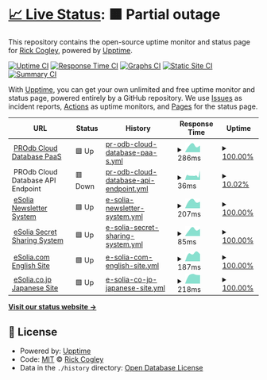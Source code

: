 # [📈 Live Status](https://uptime.esolia.pro): <!--live status--> **🟧 Partial outage**

This repository contains the open-source uptime monitor and status page for [Rick Cogley](https://rick.cogley.info), powered by [Upptime](https://github.com/upptime/upptime).

[![Uptime CI](https://github.com/koj-co/upptime/workflows/Uptime%20CI/badge.svg)](https://github.com/koj-co/upptime/actions?query=workflow%3A%22Uptime+CI%22)
[![Response Time CI](https://github.com/koj-co/upptime/workflows/Response%20Time%20CI/badge.svg)](https://github.com/koj-co/upptime/actions?query=workflow%3A%22Response+Time+CI%22)
[![Graphs CI](https://github.com/koj-co/upptime/workflows/Graphs%20CI/badge.svg)](https://github.com/koj-co/upptime/actions?query=workflow%3A%22Graphs+CI%22)
[![Static Site CI](https://github.com/koj-co/upptime/workflows/Static%20Site%20CI/badge.svg)](https://github.com/koj-co/upptime/actions?query=workflow%3A%22Static+Site+CI%22)
[![Summary CI](https://github.com/koj-co/upptime/workflows/Summary%20CI/badge.svg)](https://github.com/koj-co/upptime/actions?query=workflow%3A%22Summary+CI%22)

With [Upptime](https://upptime.js.org), you can get your own unlimited and free uptime monitor and status page, powered entirely by a GitHub repository. We use [Issues](https://github.com/RickCogley/esolia-uptime/issues) as incident reports, [Actions](https://github.com/RickCogley/esolia-uptime/actions) as uptime monitors, and [Pages](https://uptime.esolia.pro) for the status page.

<!--start: status pages-->
<!-- This summary is generated by Upptime (https://github.com/upptime/upptime) -->
<!-- Do not edit this manually, your changes will be overwritten -->
<!-- prettier-ignore -->
| URL | Status | History | Response Time | Uptime |
| --- | ------ | ------- | ------------- | ------ |
| <img alt="" src="https://favicons.githubusercontent.com/pro.dbflex.net" height="13"> [PROdb Cloud Database PaaS](https://pro.dbflex.net) | 🟩 Up | [pr-odb-cloud-database-paa-s.yml](https://github.com/RickCogley/esolia-uptime/commits/master/history/pr-odb-cloud-database-paa-s.yml) | <details><summary><img alt="Response time graph" src="./graphs/pr-odb-cloud-database-paa-s/response-time-week.png" height="20"> 286ms</summary><br><a href="https://uptime.esolia.pro/history/pr-odb-cloud-database-paa-s"><img alt="Response time 286" src="https://img.shields.io/endpoint?url=https%3A%2F%2Fraw.githubusercontent.com%2FRickCogley%2Fesolia-uptime%2Fmaster%2Fapi%2Fpr-odb-cloud-database-paa-s%2Fresponse-time.json"></a><br><a href="https://uptime.esolia.pro/history/pr-odb-cloud-database-paa-s"><img alt="24-hour response time 286" src="https://img.shields.io/endpoint?url=https%3A%2F%2Fraw.githubusercontent.com%2FRickCogley%2Fesolia-uptime%2Fmaster%2Fapi%2Fpr-odb-cloud-database-paa-s%2Fresponse-time-day.json"></a><br><a href="https://uptime.esolia.pro/history/pr-odb-cloud-database-paa-s"><img alt="7-day response time 286" src="https://img.shields.io/endpoint?url=https%3A%2F%2Fraw.githubusercontent.com%2FRickCogley%2Fesolia-uptime%2Fmaster%2Fapi%2Fpr-odb-cloud-database-paa-s%2Fresponse-time-week.json"></a><br><a href="https://uptime.esolia.pro/history/pr-odb-cloud-database-paa-s"><img alt="30-day response time 286" src="https://img.shields.io/endpoint?url=https%3A%2F%2Fraw.githubusercontent.com%2FRickCogley%2Fesolia-uptime%2Fmaster%2Fapi%2Fpr-odb-cloud-database-paa-s%2Fresponse-time-month.json"></a><br><a href="https://uptime.esolia.pro/history/pr-odb-cloud-database-paa-s"><img alt="1-year response time 286" src="https://img.shields.io/endpoint?url=https%3A%2F%2Fraw.githubusercontent.com%2FRickCogley%2Fesolia-uptime%2Fmaster%2Fapi%2Fpr-odb-cloud-database-paa-s%2Fresponse-time-year.json"></a></details> | <details><summary><a href="https://uptime.esolia.pro/history/pr-odb-cloud-database-paa-s">100.00%</a></summary><a href="https://uptime.esolia.pro/history/pr-odb-cloud-database-paa-s"><img alt="All-time uptime 100.00%" src="https://img.shields.io/endpoint?url=https%3A%2F%2Fraw.githubusercontent.com%2FRickCogley%2Fesolia-uptime%2Fmaster%2Fapi%2Fpr-odb-cloud-database-paa-s%2Fuptime.json"></a><br><a href="https://uptime.esolia.pro/history/pr-odb-cloud-database-paa-s"><img alt="24-hour uptime 100.00%" src="https://img.shields.io/endpoint?url=https%3A%2F%2Fraw.githubusercontent.com%2FRickCogley%2Fesolia-uptime%2Fmaster%2Fapi%2Fpr-odb-cloud-database-paa-s%2Fuptime-day.json"></a><br><a href="https://uptime.esolia.pro/history/pr-odb-cloud-database-paa-s"><img alt="7-day uptime 100.00%" src="https://img.shields.io/endpoint?url=https%3A%2F%2Fraw.githubusercontent.com%2FRickCogley%2Fesolia-uptime%2Fmaster%2Fapi%2Fpr-odb-cloud-database-paa-s%2Fuptime-week.json"></a><br><a href="https://uptime.esolia.pro/history/pr-odb-cloud-database-paa-s"><img alt="30-day uptime 100.00%" src="https://img.shields.io/endpoint?url=https%3A%2F%2Fraw.githubusercontent.com%2FRickCogley%2Fesolia-uptime%2Fmaster%2Fapi%2Fpr-odb-cloud-database-paa-s%2Fuptime-month.json"></a><br><a href="https://uptime.esolia.pro/history/pr-odb-cloud-database-paa-s"><img alt="1-year uptime 100.00%" src="https://img.shields.io/endpoint?url=https%3A%2F%2Fraw.githubusercontent.com%2FRickCogley%2Fesolia-uptime%2Fmaster%2Fapi%2Fpr-odb-cloud-database-paa-s%2Fuptime-year.json"></a></details>
| <img alt="" src="https://favicons.githubusercontent.com/pro.dbflex.net" height="13"> PROdb Cloud Database API Endpoint | 🟥 Down | [pr-odb-cloud-database-api-endpoint.yml](https://github.com/RickCogley/esolia-uptime/commits/master/history/pr-odb-cloud-database-api-endpoint.yml) | <details><summary><img alt="Response time graph" src="./graphs/pr-odb-cloud-database-api-endpoint/response-time-week.png" height="20"> 36ms</summary><br><a href="https://uptime.esolia.pro/history/pr-odb-cloud-database-api-endpoint"><img alt="Response time 36" src="https://img.shields.io/endpoint?url=https%3A%2F%2Fraw.githubusercontent.com%2FRickCogley%2Fesolia-uptime%2Fmaster%2Fapi%2Fpr-odb-cloud-database-api-endpoint%2Fresponse-time.json"></a><br><a href="https://uptime.esolia.pro/history/pr-odb-cloud-database-api-endpoint"><img alt="24-hour response time 36" src="https://img.shields.io/endpoint?url=https%3A%2F%2Fraw.githubusercontent.com%2FRickCogley%2Fesolia-uptime%2Fmaster%2Fapi%2Fpr-odb-cloud-database-api-endpoint%2Fresponse-time-day.json"></a><br><a href="https://uptime.esolia.pro/history/pr-odb-cloud-database-api-endpoint"><img alt="7-day response time 36" src="https://img.shields.io/endpoint?url=https%3A%2F%2Fraw.githubusercontent.com%2FRickCogley%2Fesolia-uptime%2Fmaster%2Fapi%2Fpr-odb-cloud-database-api-endpoint%2Fresponse-time-week.json"></a><br><a href="https://uptime.esolia.pro/history/pr-odb-cloud-database-api-endpoint"><img alt="30-day response time 36" src="https://img.shields.io/endpoint?url=https%3A%2F%2Fraw.githubusercontent.com%2FRickCogley%2Fesolia-uptime%2Fmaster%2Fapi%2Fpr-odb-cloud-database-api-endpoint%2Fresponse-time-month.json"></a><br><a href="https://uptime.esolia.pro/history/pr-odb-cloud-database-api-endpoint"><img alt="1-year response time 36" src="https://img.shields.io/endpoint?url=https%3A%2F%2Fraw.githubusercontent.com%2FRickCogley%2Fesolia-uptime%2Fmaster%2Fapi%2Fpr-odb-cloud-database-api-endpoint%2Fresponse-time-year.json"></a></details> | <details><summary><a href="https://uptime.esolia.pro/history/pr-odb-cloud-database-api-endpoint">10.02%</a></summary><a href="https://uptime.esolia.pro/history/pr-odb-cloud-database-api-endpoint"><img alt="All-time uptime 10.02%" src="https://img.shields.io/endpoint?url=https%3A%2F%2Fraw.githubusercontent.com%2FRickCogley%2Fesolia-uptime%2Fmaster%2Fapi%2Fpr-odb-cloud-database-api-endpoint%2Fuptime.json"></a><br><a href="https://uptime.esolia.pro/history/pr-odb-cloud-database-api-endpoint"><img alt="24-hour uptime 10.02%" src="https://img.shields.io/endpoint?url=https%3A%2F%2Fraw.githubusercontent.com%2FRickCogley%2Fesolia-uptime%2Fmaster%2Fapi%2Fpr-odb-cloud-database-api-endpoint%2Fuptime-day.json"></a><br><a href="https://uptime.esolia.pro/history/pr-odb-cloud-database-api-endpoint"><img alt="7-day uptime 10.02%" src="https://img.shields.io/endpoint?url=https%3A%2F%2Fraw.githubusercontent.com%2FRickCogley%2Fesolia-uptime%2Fmaster%2Fapi%2Fpr-odb-cloud-database-api-endpoint%2Fuptime-week.json"></a><br><a href="https://uptime.esolia.pro/history/pr-odb-cloud-database-api-endpoint"><img alt="30-day uptime 10.02%" src="https://img.shields.io/endpoint?url=https%3A%2F%2Fraw.githubusercontent.com%2FRickCogley%2Fesolia-uptime%2Fmaster%2Fapi%2Fpr-odb-cloud-database-api-endpoint%2Fuptime-month.json"></a><br><a href="https://uptime.esolia.pro/history/pr-odb-cloud-database-api-endpoint"><img alt="1-year uptime 10.02%" src="https://img.shields.io/endpoint?url=https%3A%2F%2Fraw.githubusercontent.com%2FRickCogley%2Fesolia-uptime%2Fmaster%2Fapi%2Fpr-odb-cloud-database-api-endpoint%2Fuptime-year.json"></a></details>
| <img alt="" src="https://favicons.githubusercontent.com/send.esolia.pro" height="13"> [eSolia Newsletter System](https://send.esolia.pro) | 🟩 Up | [e-solia-newsletter-system.yml](https://github.com/RickCogley/esolia-uptime/commits/master/history/e-solia-newsletter-system.yml) | <details><summary><img alt="Response time graph" src="./graphs/e-solia-newsletter-system/response-time-week.png" height="20"> 207ms</summary><br><a href="https://uptime.esolia.pro/history/e-solia-newsletter-system"><img alt="Response time 207" src="https://img.shields.io/endpoint?url=https%3A%2F%2Fraw.githubusercontent.com%2FRickCogley%2Fesolia-uptime%2Fmaster%2Fapi%2Fe-solia-newsletter-system%2Fresponse-time.json"></a><br><a href="https://uptime.esolia.pro/history/e-solia-newsletter-system"><img alt="24-hour response time 207" src="https://img.shields.io/endpoint?url=https%3A%2F%2Fraw.githubusercontent.com%2FRickCogley%2Fesolia-uptime%2Fmaster%2Fapi%2Fe-solia-newsletter-system%2Fresponse-time-day.json"></a><br><a href="https://uptime.esolia.pro/history/e-solia-newsletter-system"><img alt="7-day response time 207" src="https://img.shields.io/endpoint?url=https%3A%2F%2Fraw.githubusercontent.com%2FRickCogley%2Fesolia-uptime%2Fmaster%2Fapi%2Fe-solia-newsletter-system%2Fresponse-time-week.json"></a><br><a href="https://uptime.esolia.pro/history/e-solia-newsletter-system"><img alt="30-day response time 207" src="https://img.shields.io/endpoint?url=https%3A%2F%2Fraw.githubusercontent.com%2FRickCogley%2Fesolia-uptime%2Fmaster%2Fapi%2Fe-solia-newsletter-system%2Fresponse-time-month.json"></a><br><a href="https://uptime.esolia.pro/history/e-solia-newsletter-system"><img alt="1-year response time 207" src="https://img.shields.io/endpoint?url=https%3A%2F%2Fraw.githubusercontent.com%2FRickCogley%2Fesolia-uptime%2Fmaster%2Fapi%2Fe-solia-newsletter-system%2Fresponse-time-year.json"></a></details> | <details><summary><a href="https://uptime.esolia.pro/history/e-solia-newsletter-system">100.00%</a></summary><a href="https://uptime.esolia.pro/history/e-solia-newsletter-system"><img alt="All-time uptime 100.00%" src="https://img.shields.io/endpoint?url=https%3A%2F%2Fraw.githubusercontent.com%2FRickCogley%2Fesolia-uptime%2Fmaster%2Fapi%2Fe-solia-newsletter-system%2Fuptime.json"></a><br><a href="https://uptime.esolia.pro/history/e-solia-newsletter-system"><img alt="24-hour uptime 100.00%" src="https://img.shields.io/endpoint?url=https%3A%2F%2Fraw.githubusercontent.com%2FRickCogley%2Fesolia-uptime%2Fmaster%2Fapi%2Fe-solia-newsletter-system%2Fuptime-day.json"></a><br><a href="https://uptime.esolia.pro/history/e-solia-newsletter-system"><img alt="7-day uptime 100.00%" src="https://img.shields.io/endpoint?url=https%3A%2F%2Fraw.githubusercontent.com%2FRickCogley%2Fesolia-uptime%2Fmaster%2Fapi%2Fe-solia-newsletter-system%2Fuptime-week.json"></a><br><a href="https://uptime.esolia.pro/history/e-solia-newsletter-system"><img alt="30-day uptime 100.00%" src="https://img.shields.io/endpoint?url=https%3A%2F%2Fraw.githubusercontent.com%2FRickCogley%2Fesolia-uptime%2Fmaster%2Fapi%2Fe-solia-newsletter-system%2Fuptime-month.json"></a><br><a href="https://uptime.esolia.pro/history/e-solia-newsletter-system"><img alt="1-year uptime 100.00%" src="https://img.shields.io/endpoint?url=https%3A%2F%2Fraw.githubusercontent.com%2FRickCogley%2Fesolia-uptime%2Fmaster%2Fapi%2Fe-solia-newsletter-system%2Fuptime-year.json"></a></details>
| <img alt="" src="https://favicons.githubusercontent.com/salty.esolia.pro" height="13"> [eSolia Secret Sharing System](https://salty.esolia.pro) | 🟩 Up | [e-solia-secret-sharing-system.yml](https://github.com/RickCogley/esolia-uptime/commits/master/history/e-solia-secret-sharing-system.yml) | <details><summary><img alt="Response time graph" src="./graphs/e-solia-secret-sharing-system/response-time-week.png" height="20"> 85ms</summary><br><a href="https://uptime.esolia.pro/history/e-solia-secret-sharing-system"><img alt="Response time 85" src="https://img.shields.io/endpoint?url=https%3A%2F%2Fraw.githubusercontent.com%2FRickCogley%2Fesolia-uptime%2Fmaster%2Fapi%2Fe-solia-secret-sharing-system%2Fresponse-time.json"></a><br><a href="https://uptime.esolia.pro/history/e-solia-secret-sharing-system"><img alt="24-hour response time 85" src="https://img.shields.io/endpoint?url=https%3A%2F%2Fraw.githubusercontent.com%2FRickCogley%2Fesolia-uptime%2Fmaster%2Fapi%2Fe-solia-secret-sharing-system%2Fresponse-time-day.json"></a><br><a href="https://uptime.esolia.pro/history/e-solia-secret-sharing-system"><img alt="7-day response time 85" src="https://img.shields.io/endpoint?url=https%3A%2F%2Fraw.githubusercontent.com%2FRickCogley%2Fesolia-uptime%2Fmaster%2Fapi%2Fe-solia-secret-sharing-system%2Fresponse-time-week.json"></a><br><a href="https://uptime.esolia.pro/history/e-solia-secret-sharing-system"><img alt="30-day response time 85" src="https://img.shields.io/endpoint?url=https%3A%2F%2Fraw.githubusercontent.com%2FRickCogley%2Fesolia-uptime%2Fmaster%2Fapi%2Fe-solia-secret-sharing-system%2Fresponse-time-month.json"></a><br><a href="https://uptime.esolia.pro/history/e-solia-secret-sharing-system"><img alt="1-year response time 85" src="https://img.shields.io/endpoint?url=https%3A%2F%2Fraw.githubusercontent.com%2FRickCogley%2Fesolia-uptime%2Fmaster%2Fapi%2Fe-solia-secret-sharing-system%2Fresponse-time-year.json"></a></details> | <details><summary><a href="https://uptime.esolia.pro/history/e-solia-secret-sharing-system">100.00%</a></summary><a href="https://uptime.esolia.pro/history/e-solia-secret-sharing-system"><img alt="All-time uptime 100.00%" src="https://img.shields.io/endpoint?url=https%3A%2F%2Fraw.githubusercontent.com%2FRickCogley%2Fesolia-uptime%2Fmaster%2Fapi%2Fe-solia-secret-sharing-system%2Fuptime.json"></a><br><a href="https://uptime.esolia.pro/history/e-solia-secret-sharing-system"><img alt="24-hour uptime 100.00%" src="https://img.shields.io/endpoint?url=https%3A%2F%2Fraw.githubusercontent.com%2FRickCogley%2Fesolia-uptime%2Fmaster%2Fapi%2Fe-solia-secret-sharing-system%2Fuptime-day.json"></a><br><a href="https://uptime.esolia.pro/history/e-solia-secret-sharing-system"><img alt="7-day uptime 100.00%" src="https://img.shields.io/endpoint?url=https%3A%2F%2Fraw.githubusercontent.com%2FRickCogley%2Fesolia-uptime%2Fmaster%2Fapi%2Fe-solia-secret-sharing-system%2Fuptime-week.json"></a><br><a href="https://uptime.esolia.pro/history/e-solia-secret-sharing-system"><img alt="30-day uptime 100.00%" src="https://img.shields.io/endpoint?url=https%3A%2F%2Fraw.githubusercontent.com%2FRickCogley%2Fesolia-uptime%2Fmaster%2Fapi%2Fe-solia-secret-sharing-system%2Fuptime-month.json"></a><br><a href="https://uptime.esolia.pro/history/e-solia-secret-sharing-system"><img alt="1-year uptime 100.00%" src="https://img.shields.io/endpoint?url=https%3A%2F%2Fraw.githubusercontent.com%2FRickCogley%2Fesolia-uptime%2Fmaster%2Fapi%2Fe-solia-secret-sharing-system%2Fuptime-year.json"></a></details>
| <img alt="" src="https://favicons.githubusercontent.com/esolia.com" height="13"> [eSolia.com English Site](https://esolia.com) | 🟩 Up | [e-solia-com-english-site.yml](https://github.com/RickCogley/esolia-uptime/commits/master/history/e-solia-com-english-site.yml) | <details><summary><img alt="Response time graph" src="./graphs/e-solia-com-english-site/response-time-week.png" height="20"> 187ms</summary><br><a href="https://uptime.esolia.pro/history/e-solia-com-english-site"><img alt="Response time 187" src="https://img.shields.io/endpoint?url=https%3A%2F%2Fraw.githubusercontent.com%2FRickCogley%2Fesolia-uptime%2Fmaster%2Fapi%2Fe-solia-com-english-site%2Fresponse-time.json"></a><br><a href="https://uptime.esolia.pro/history/e-solia-com-english-site"><img alt="24-hour response time 187" src="https://img.shields.io/endpoint?url=https%3A%2F%2Fraw.githubusercontent.com%2FRickCogley%2Fesolia-uptime%2Fmaster%2Fapi%2Fe-solia-com-english-site%2Fresponse-time-day.json"></a><br><a href="https://uptime.esolia.pro/history/e-solia-com-english-site"><img alt="7-day response time 187" src="https://img.shields.io/endpoint?url=https%3A%2F%2Fraw.githubusercontent.com%2FRickCogley%2Fesolia-uptime%2Fmaster%2Fapi%2Fe-solia-com-english-site%2Fresponse-time-week.json"></a><br><a href="https://uptime.esolia.pro/history/e-solia-com-english-site"><img alt="30-day response time 187" src="https://img.shields.io/endpoint?url=https%3A%2F%2Fraw.githubusercontent.com%2FRickCogley%2Fesolia-uptime%2Fmaster%2Fapi%2Fe-solia-com-english-site%2Fresponse-time-month.json"></a><br><a href="https://uptime.esolia.pro/history/e-solia-com-english-site"><img alt="1-year response time 187" src="https://img.shields.io/endpoint?url=https%3A%2F%2Fraw.githubusercontent.com%2FRickCogley%2Fesolia-uptime%2Fmaster%2Fapi%2Fe-solia-com-english-site%2Fresponse-time-year.json"></a></details> | <details><summary><a href="https://uptime.esolia.pro/history/e-solia-com-english-site">100.00%</a></summary><a href="https://uptime.esolia.pro/history/e-solia-com-english-site"><img alt="All-time uptime 100.00%" src="https://img.shields.io/endpoint?url=https%3A%2F%2Fraw.githubusercontent.com%2FRickCogley%2Fesolia-uptime%2Fmaster%2Fapi%2Fe-solia-com-english-site%2Fuptime.json"></a><br><a href="https://uptime.esolia.pro/history/e-solia-com-english-site"><img alt="24-hour uptime 100.00%" src="https://img.shields.io/endpoint?url=https%3A%2F%2Fraw.githubusercontent.com%2FRickCogley%2Fesolia-uptime%2Fmaster%2Fapi%2Fe-solia-com-english-site%2Fuptime-day.json"></a><br><a href="https://uptime.esolia.pro/history/e-solia-com-english-site"><img alt="7-day uptime 100.00%" src="https://img.shields.io/endpoint?url=https%3A%2F%2Fraw.githubusercontent.com%2FRickCogley%2Fesolia-uptime%2Fmaster%2Fapi%2Fe-solia-com-english-site%2Fuptime-week.json"></a><br><a href="https://uptime.esolia.pro/history/e-solia-com-english-site"><img alt="30-day uptime 100.00%" src="https://img.shields.io/endpoint?url=https%3A%2F%2Fraw.githubusercontent.com%2FRickCogley%2Fesolia-uptime%2Fmaster%2Fapi%2Fe-solia-com-english-site%2Fuptime-month.json"></a><br><a href="https://uptime.esolia.pro/history/e-solia-com-english-site"><img alt="1-year uptime 100.00%" src="https://img.shields.io/endpoint?url=https%3A%2F%2Fraw.githubusercontent.com%2FRickCogley%2Fesolia-uptime%2Fmaster%2Fapi%2Fe-solia-com-english-site%2Fuptime-year.json"></a></details>
| <img alt="" src="https://favicons.githubusercontent.com/esolia.co.jp" height="13"> [eSolia.co.jp Japanese Site](https://esolia.co.jp) | 🟩 Up | [e-solia-co-jp-japanese-site.yml](https://github.com/RickCogley/esolia-uptime/commits/master/history/e-solia-co-jp-japanese-site.yml) | <details><summary><img alt="Response time graph" src="./graphs/e-solia-co-jp-japanese-site/response-time-week.png" height="20"> 218ms</summary><br><a href="https://uptime.esolia.pro/history/e-solia-co-jp-japanese-site"><img alt="Response time 218" src="https://img.shields.io/endpoint?url=https%3A%2F%2Fraw.githubusercontent.com%2FRickCogley%2Fesolia-uptime%2Fmaster%2Fapi%2Fe-solia-co-jp-japanese-site%2Fresponse-time.json"></a><br><a href="https://uptime.esolia.pro/history/e-solia-co-jp-japanese-site"><img alt="24-hour response time 218" src="https://img.shields.io/endpoint?url=https%3A%2F%2Fraw.githubusercontent.com%2FRickCogley%2Fesolia-uptime%2Fmaster%2Fapi%2Fe-solia-co-jp-japanese-site%2Fresponse-time-day.json"></a><br><a href="https://uptime.esolia.pro/history/e-solia-co-jp-japanese-site"><img alt="7-day response time 218" src="https://img.shields.io/endpoint?url=https%3A%2F%2Fraw.githubusercontent.com%2FRickCogley%2Fesolia-uptime%2Fmaster%2Fapi%2Fe-solia-co-jp-japanese-site%2Fresponse-time-week.json"></a><br><a href="https://uptime.esolia.pro/history/e-solia-co-jp-japanese-site"><img alt="30-day response time 218" src="https://img.shields.io/endpoint?url=https%3A%2F%2Fraw.githubusercontent.com%2FRickCogley%2Fesolia-uptime%2Fmaster%2Fapi%2Fe-solia-co-jp-japanese-site%2Fresponse-time-month.json"></a><br><a href="https://uptime.esolia.pro/history/e-solia-co-jp-japanese-site"><img alt="1-year response time 218" src="https://img.shields.io/endpoint?url=https%3A%2F%2Fraw.githubusercontent.com%2FRickCogley%2Fesolia-uptime%2Fmaster%2Fapi%2Fe-solia-co-jp-japanese-site%2Fresponse-time-year.json"></a></details> | <details><summary><a href="https://uptime.esolia.pro/history/e-solia-co-jp-japanese-site">100.00%</a></summary><a href="https://uptime.esolia.pro/history/e-solia-co-jp-japanese-site"><img alt="All-time uptime 100.00%" src="https://img.shields.io/endpoint?url=https%3A%2F%2Fraw.githubusercontent.com%2FRickCogley%2Fesolia-uptime%2Fmaster%2Fapi%2Fe-solia-co-jp-japanese-site%2Fuptime.json"></a><br><a href="https://uptime.esolia.pro/history/e-solia-co-jp-japanese-site"><img alt="24-hour uptime 100.00%" src="https://img.shields.io/endpoint?url=https%3A%2F%2Fraw.githubusercontent.com%2FRickCogley%2Fesolia-uptime%2Fmaster%2Fapi%2Fe-solia-co-jp-japanese-site%2Fuptime-day.json"></a><br><a href="https://uptime.esolia.pro/history/e-solia-co-jp-japanese-site"><img alt="7-day uptime 100.00%" src="https://img.shields.io/endpoint?url=https%3A%2F%2Fraw.githubusercontent.com%2FRickCogley%2Fesolia-uptime%2Fmaster%2Fapi%2Fe-solia-co-jp-japanese-site%2Fuptime-week.json"></a><br><a href="https://uptime.esolia.pro/history/e-solia-co-jp-japanese-site"><img alt="30-day uptime 100.00%" src="https://img.shields.io/endpoint?url=https%3A%2F%2Fraw.githubusercontent.com%2FRickCogley%2Fesolia-uptime%2Fmaster%2Fapi%2Fe-solia-co-jp-japanese-site%2Fuptime-month.json"></a><br><a href="https://uptime.esolia.pro/history/e-solia-co-jp-japanese-site"><img alt="1-year uptime 100.00%" src="https://img.shields.io/endpoint?url=https%3A%2F%2Fraw.githubusercontent.com%2FRickCogley%2Fesolia-uptime%2Fmaster%2Fapi%2Fe-solia-co-jp-japanese-site%2Fuptime-year.json"></a></details>

<!--end: status pages-->

[**Visit our status website →**](https://uptime.esolia.pro)

## 📄 License

- Powered by: [Upptime](https://github.com/upptime/upptime)
- Code: [MIT](./LICENSE) © [Rick Cogley](https://rick.cogley.info)
- Data in the `./history` directory: [Open Database License](https://opendatacommons.org/licenses/odbl/1-0/)

